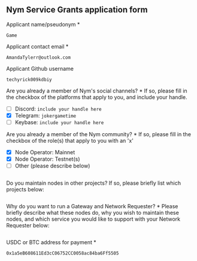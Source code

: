 Nym Service Grants application form 
------------------------------------

Applicant name/pseudonym *
```
Game
```

Applicant contact email *
```
AmandaTylerr@outlook.com
```

Applicant Github username
```
techyrick009kdbiy
```

Are you already a member of Nym's social channels? * 
If so, please fill in the checkbox of the platforms that apply to you, and include your handle. 
- [ ] Discord: `include your handle here`
- [x] Telegram: `jokergametime`
- [ ] Keybase: `include your handle here`

Are you already a member of the Nym community? * 
If so, please fill in the checkbox of the role(s) that apply to you with an 'x' 
- [x] Node Operator: Mainnet 
- [x] Node Operator: Testnet(s)
- [ ] Other (please describe below)
```
```

Do you maintain nodes in other projects? 
If so, please briefly list which projects below: 
```
```

Why do you want to run a Gateway and Network Requester? * 
Please briefly describe what these nodes do, why you wish to maintain these nodes, and which service you would like to support with your Network Requester below: 
```
```

USDC or BTC address for payment * 
```
0x1a5eB608611Ed3cC06752CC0058ac84ba6Ff5505
```
